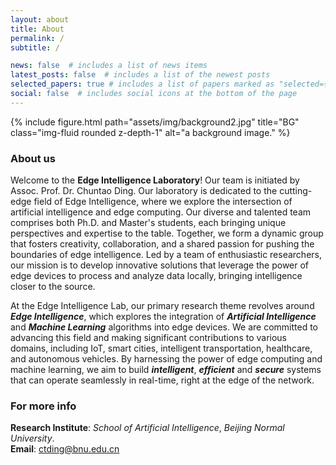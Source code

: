 ```yaml
---
layout: about
title: About
permalink: /
subtitle: /

news: false  # includes a list of news items
latest_posts: false  # includes a list of the newest posts
selected_papers: true # includes a list of papers marked as "selected={true}"
social: false  # includes social icons at the bottom of the page
---
```


<div class="row">
    <div class="col-sm mt-3 mt-md-0">
        {% include figure.html path="assets/img/background2.jpg" title="BG" class="img-fluid rounded z-depth-1" alt="a background image." %}
    </div>
</div>

### About us
Welcome to the **Edge Intelligence Laboratory**! Our team is initiated by Assoc. Prof. Dr. Chuntao Ding.
Our laboratory is dedicated to the cutting-edge field of Edge Intelligence, where we explore the intersection of artificial intelligence and edge computing. 
Our diverse and talented team comprises both Ph.D. and Master's students, each bringing unique perspectives and expertise to the table. 
Together, we form a dynamic group that fosters creativity, collaboration, and a shared passion for pushing the boundaries of edge intelligence. 
Led by a team of enthusiastic researchers, our mission is to develop innovative solutions that leverage the power of edge devices to process and analyze data locally, bringing intelligence closer to the source. 

At the Edge Intelligence Lab, our primary research theme revolves around ***Edge Intelligence***, which explores the integration of ***Artificial Intelligence*** and ***Machine Learning*** algorithms into edge devices. 
We are committed to advancing this field and making significant contributions to various domains, including IoT, smart cities, intelligent transportation, healthcare, and autonomous vehicles. 
By harnessing the power of edge computing and machine learning, we aim to build ***intelligent***, ***efficient*** and ***secure*** systems that can operate seamlessly in real-time, right at the edge of the network.

### For more info
**Research Institute**: *School of Artificial Intelligence*, *Beijing Normal University*.<br>
**Email**: [ctding@bnu.edu.cn](ctding@bnu.edu.cn) <br>
